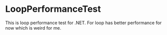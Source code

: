# LoopPerformanceTest

This is loop performance test for .NET. For loop has better performance for now which is weird for me.
